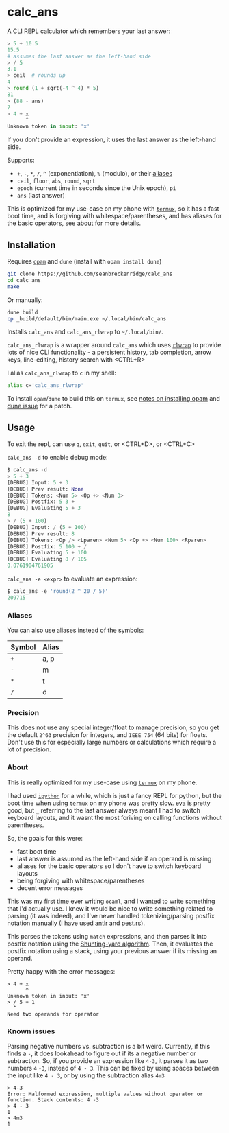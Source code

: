 # calc_ans

A CLI REPL calculator which remembers your last answer:

```python
> 5 + 10.5
15.5
# assumes the last answer as the left-hand side
> / 5
3.1
> ceil  # rounds up
4
> round (1 + sqrt(-4 ^ 4) * 5)
81
> (88 - ans)
7
> 4 + x
      ^
Unknown token in input: 'x'
```

If you don't provide an expression, it uses the last answer as the left-hand side.

Supports:

- `+`, `-`, `*`, `/`, `^` (exponentiation), `%` (modulo), or their [aliases](#aliases)
- `ceil`, `floor`, `abs`, `round`, `sqrt`
- `epoch` (current time in seconds since the Unix epoch), `pi`
- `ans` (last answer)

This is optimized for my use-case on my phone with [`termux`](https://termux.dev/en/), so it has a fast boot time, and is forgiving with whitespace/parentheses, and has aliases for the basic operators, see [about](#about) for more details.

## Installation

Requires [`opam`](https://opam.ocaml.org/doc/Install.html) and `dune` (install with `opam install dune`)

```bash
git clone https://github.com/seanbreckenridge/calc_ans
cd calc_ans
make
```

Or manually:

```bash
dune build
cp _build/default/bin/main.exe ~/.local/bin/calc_ans
```

Installs `calc_ans` and `calc_ans_rlwrap` to `~/.local/bin/`.

`calc_ans_rlwrap` is a wrapper around `calc_ans` which uses [`rlwrap`](https://github.com/hanslub42/rlwrap) to provide lots of nice CLI functionality - a persistent history, tab completion, arrow keys, line-editing, history search with <CTRL+R>

I alias `calc_ans_rlwrap` to `c` in my shell:

```bash
alias c='calc_ans_rlwrap'
```

To install `opam`/`dune` to build this on `termux`, see [notes on installing opam](https://exobrain.sean.fish/devlog/ocaml_android/) and [dune issue](https://github.com/ocaml/dune/issues/8676) for a patch.

## Usage

To exit the repl, can use `q`, `exit`, `quit`, or <CTRL+D>, or <CTRL+C>

`calc_ans -d` to enable debug mode:

```python
$ calc_ans -d
> 5 + 3
[DEBUG] Input: 5 + 3
[DEBUG] Prev result: None
[DEBUG] Tokens: <Num 5> <Op +> <Num 3>
[DEBUG] Postfix: 5 3 +
[DEBUG] Evaluating 5 + 3
8
> / (5 + 100)
[DEBUG] Input: / (5 + 100)
[DEBUG] Prev result: 8
[DEBUG] Tokens: <Op /> <Lparen> <Num 5> <Op +> <Num 100> <Rparen>
[DEBUG] Postfix: 5 100 + /
[DEBUG] Evaluating 5 + 100
[DEBUG] Evaluating 8 / 105
0.0761904761905
```

`calc_ans -e <expr>` to evaluate an expression:

```python
$ calc_ans -e 'round(2 ^ 20 / 5)'
209715
```

### Aliases

You can also use aliases instead of the symbols:

| Symbol | Alias  |
| ------ | ------ |
| `+`    | a, p   |
| `-`    | m      |
| `*`    | t      |
| `/`    | d      |

### Precision

This does not use any special integer/float to manage precision, so you get the default `2^63` precision for integers, and `IEEE 754` (64 bits) for floats. Don't use this for especially large numbers or calculations which require a lot of precision.

### About

This is really optimized for my use-case using [`termux`](https://termux.dev/en/) on my phone.

I had used [`ipython`](https://github.com/ipython/ipython) for a while, which is just a fancy REPL for python, but the boot time when using [`termux`](https://termux.dev/en/) on my phone was pretty slow. [eva](https://github.com/nerdypepper/eva) is pretty good, but `_` referring to the last answer always meant I had to switch keyboard layouts, and it wasnt the most foriving on calling functions without parentheses.

So, the goals for this were:

- fast boot time
- last answer is assumed as the left-hand side if an operand is missing
- aliases for the basic operators so I don't have to switch keyboard layouts
- being forgiving with whitespace/parentheses
- decent error messages

This was my first time ever writing `ocaml`, and I wanted to write something that I'd actually use. I knew it would be nice to write something related to parsing (it was indeed), and I've never handled tokenizing/parsing postfix notation manually (I have used [antlr](https://www.antlr.org/) and [pest.rs](https://pest.rs/)).

This parses the tokens using `match` expressions, and then parses it into postfix notation using the [Shunting-yard algorithm](https://en.wikipedia.org/wiki/Shunting-yard_algorithm). Then, it evaluates the postfix notation using a stack, using your previous answer if its missing an operand.

Pretty happy with the error messages:

```
> 4 + x
      ^
Unknown token in input: 'x'
> / 5 + 1
  ^
Need two operands for operator
```

### Known issues

Parsing negative numbers vs. subtraction is a bit weird. Currently, if this finds a `-`, it does lookahead to figure out if its a negative number or subtraction. So, if you provide an expression like `4-3`, it parses it as two numbers `4` `-3`, instead of `4 - 3`. This can be fixed by using spaces between the input like `4 - 3`, or by using the subtraction alias `4m3`

```
> 4-3
Error: Malformed expression, multiple values without operator or function. Stack contents: 4 -3
> 4 - 3
1
> 4m3
1
```
